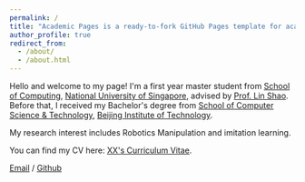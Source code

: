 ```yaml
---
permalink: /
title: "Academic Pages is a ready-to-fork GitHub Pages template for academic personal websites"
author_profile: true
redirect_from: 
  - /about/
  - /about.html
---
```


Hello and welcome to my page! I'm a first year master student from [School of Computing](https://www.comp.nus.edu.sg/), [National University of Singapore](https://nus.edu.sg/), advised by [Prof. Lin Shao](https://linsats.github.io/). Before that, I received my Bachelor's degree from [School of Computer Science & Technology](https://cs.bit.edu.cn/), [Beijing Institute of Technology](https://www.bit.edu.cn/).

My research interest includes Robotics Manipulation and imitation learning.

You can find my CV here: [XX's Curriculum Vitae](../assets/Curriculum_Vitae.pdf).

[Email](mailto:jiayu@comp.nus.edu.sg) / [Github](https://github.com/)
